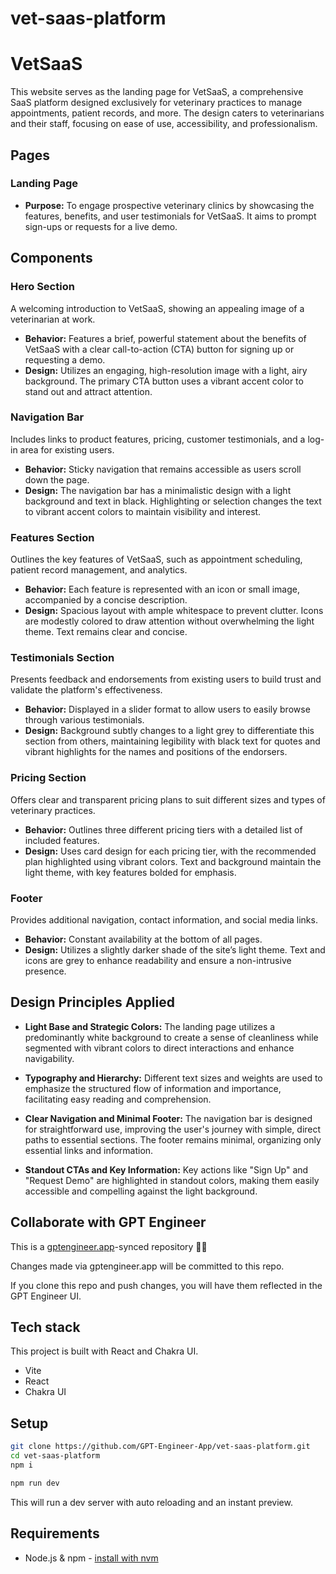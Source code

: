 # vet-saas-platform

# VetSaaS

This website serves as the landing page for VetSaaS, a comprehensive SaaS platform designed exclusively for veterinary practices to manage appointments, patient records, and more. The design caters to veterinarians and their staff, focusing on ease of use, accessibility, and professionalism.

## Pages

### Landing Page

- **Purpose:** To engage prospective veterinary clinics by showcasing the features, benefits, and user testimonials for VetSaaS. It aims to prompt sign-ups or requests for a live demo.

## Components

### Hero Section
A welcoming introduction to VetSaaS, showing an appealing image of a veterinarian at work.

- **Behavior:** Features a brief, powerful statement about the benefits of VetSaaS with a clear call-to-action (CTA) button for signing up or requesting a demo.
- **Design:** Utilizes an engaging, high-resolution image with a light, airy background. The primary CTA button uses a vibrant accent color to stand out and attract attention.

### Navigation Bar
Includes links to product features, pricing, customer testimonials, and a log-in area for existing users.

- **Behavior:** Sticky navigation that remains accessible as users scroll down the page.
- **Design:** The navigation bar has a minimalistic design with a light background and text in black. Highlighting or selection changes the text to vibrant accent colors to maintain visibility and interest.

### Features Section
Outlines the key features of VetSaaS, such as appointment scheduling, patient record management, and analytics.

- **Behavior:** Each feature is represented with an icon or small image, accompanied by a concise description.
- **Design:** Spacious layout with ample whitespace to prevent clutter. Icons are modestly colored to draw attention without overwhelming the light theme. Text remains clear and concise.

### Testimonials Section
Presents feedback and endorsements from existing users to build trust and validate the platform's effectiveness.

- **Behavior:** Displayed in a slider format to allow users to easily browse through various testimonials.
- **Design:** Background subtly changes to a light grey to differentiate this section from others, maintaining legibility with black text for quotes and vibrant highlights for the names and positions of the endorsers.

### Pricing Section
Offers clear and transparent pricing plans to suit different sizes and types of veterinary practices.

- **Behavior:** Outlines three different pricing tiers with a detailed list of included features.
- **Design:** Uses card design for each pricing tier, with the recommended plan highlighted using vibrant colors. Text and background maintain the light theme, with key features bolded for emphasis.

### Footer
Provides additional navigation, contact information, and social media links.

- **Behavior:** Constant availability at the bottom of all pages.
- **Design:** Utilizes a slightly darker shade of the site’s light theme. Text and icons are grey to enhance readability and ensure a non-intrusive presence.

## Design Principles Applied

- **Light Base and Strategic Colors:** The landing page utilizes a predominantly white background to create a sense of cleanliness while segmented with vibrant colors to direct interactions and enhance navigability.

- **Typography and Hierarchy:** Different text sizes and weights are used to emphasize the structured flow of information and importance, facilitating easy reading and comprehension.

- **Clear Navigation and Minimal Footer:** The navigation bar is designed for straightforward use, improving the user's journey with simple, direct paths to essential sections. The footer remains minimal, organizing only essential links and information.

- **Standout CTAs and Key Information:** Key actions like "Sign Up" and "Request Demo" are highlighted in standout colors, making them easily accessible and compelling against the light background.



## Collaborate with GPT Engineer

This is a [gptengineer.app](https://gptengineer.app)-synced repository 🌟🤖

Changes made via gptengineer.app will be committed to this repo.

If you clone this repo and push changes, you will have them reflected in the GPT Engineer UI.

## Tech stack

This project is built with React and Chakra UI.

- Vite
- React
- Chakra UI

## Setup

```sh
git clone https://github.com/GPT-Engineer-App/vet-saas-platform.git
cd vet-saas-platform
npm i
```

```sh
npm run dev
```

This will run a dev server with auto reloading and an instant preview.

## Requirements

- Node.js & npm - [install with nvm](https://github.com/nvm-sh/nvm#installing-and-updating)

